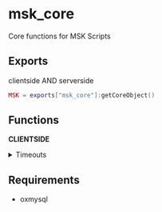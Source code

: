 # msk_core
Core functions for MSK Scripts

## Exports
clientside AND serverside
```lua
MSK = exports["msk_core"]:getCoreObject()
```

## Functions
**CLIENTSIDE**
<details>
    <summary>Timeouts</summary>

    ```lua
    timeout = MSK.AddTimeout(miliseconds, function()
        -- waits miliseconds time // asyncron
    end)

    MSK.DelTimeout(handcuffTimerTask)
    ```
    
</details>

## Requirements
* oxmysql